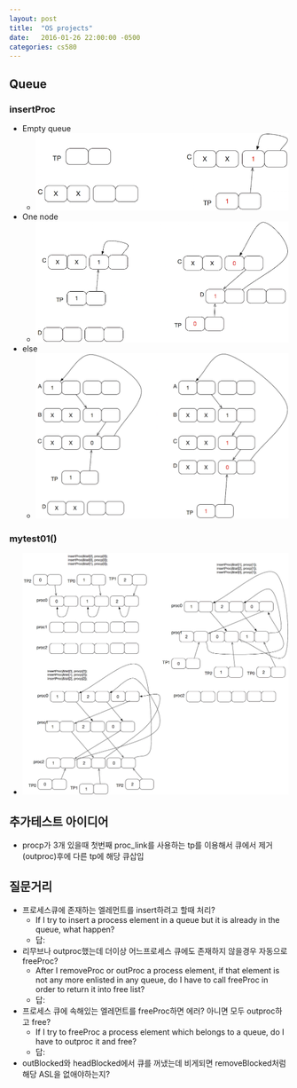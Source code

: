 ```yaml
---
layout: post
title:  "OS projects"
date:   2016-01-26 22:00:00 -0500
categories: cs580
---
```




## Queue

### insertProc
* Empty queue
	* ![](/images/OSPROJ01.png)
* One node 
	* ![](/images/OSPROJ02.png)
* else
	* ![](/images/OSPROJ03.png)


### mytest01()
* ![](/images/testcase01.png)


## 추가테스트 아이디어
* procp가 3개 있을때 첫번째 proc_link를 사용하는 tp를 이용해서 큐에서 제거(outproc)후에 다른 tp에 해당 큐삽입

## 질문거리
* 프로세스큐에 존재하는 엘레먼트를 insert하려고 할때 처리?
	* If I try to insert a process element in a queue but it is already in the queue, what happen?
	* 답: 
* 리무브나 outproc했는데 더이상 어느프로세스 큐에도 존재하지 않을경우 자동으로 freeProc?
	* After I removeProc or outProc a process element, if that element is not any more enlisted in any queue, do I have to call freeProc in order to return it into free list?
	* 답:
* 프로세스 큐에 속해있는 엘레먼트를 freeProc하면 에러? 아니면 모두 outproc하고 free?
	* If I try to freeProc a process element which belongs to a queue, do I have to outproc it and free?
	* 답:
* outBlocked와 headBlocked에서 큐를 꺼냈는데 비게되면 removeBlocked처럼 해당 ASL을 없애야하는지?





	


